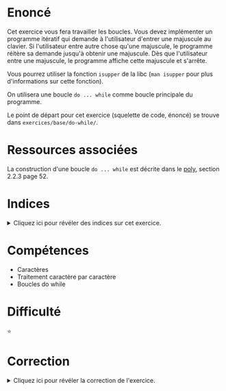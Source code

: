 # Enoncé

Cet exercice vous fera travailler les boucles. Vous devez
implémenter un programme itératif qui demande à l'utilisateur
d'entrer une majuscule au clavier. Si l'utilisateur entre autre
chose qu'une majuscule, le programme réitère sa demande jusqu'à
obtenir une majuscule. Dès que l'utilisateur entre une majuscule, le
programme affiche cette majuscule et s'arrête.

Vous pourrez utiliser la fonction `isupper` de la libc (`man isupper`
pour plus d'informations sur cette fonction).

On utilisera une boucle `do ... while` comme boucle principale du
programme.

Le point de départ pour cet exercice (squelette de code, énoncé) se
trouve dans `exercices/base/do-while/`.

# Ressources associées

La construction d'une boucle `do ... while` est décrite dans le [poly](http://formationc.pages.ensimag.fr/prepa/prof/docs/poly-c.pdf), section 2.2.3 page 52.

# Indices

<details>
<summary>Cliquez ici pour révéler des indices sur cet exercice.</summary>
<br>

* `getc` permet de récupérer un caractère entré au clavier (`man
  getc`) ;
* `isupper` permet de tester si un caractère est une majuscule (`man
  isupper`)
* quand l'utilisateur entre un caractère au clavier, il valide son
  choix en appuyant sur la touche entrée. Ca fait donc deux caractères
  présents sur l'entrée standard : le caractère de l'utilisateur et le
  caractère spécial de retour à la ligne. Faites attention à ce que
  votre programme ne traite pas ce caractère supplémentaire.

</details>

# Compétences

* Caractères
* Traitement caractère par caractère
* Boucles do while

# Difficulté

:star:
# Correction

<details>
<summary>Cliquez ici pour révéler la correction de l'exercice.</summary>
#### Corrigé du fichier Makefile

```make
CC=gcc
CFLAGS=-std=c99 -Wall -Wextra -g

all: do-while

.PHONY: clean
clean:
	rm -f *~ *.o do-while

```

#### Corrigé du fichier do-while.c

```c
#include <stdlib.h>
#include <stdio.h>
#include <ctype.h>     // pour isupper

int main(void)
{
    char maj;

    do {
        /*
            A la différence d'une while classique, do ... while
            garantit qu'on entre au moins une fois dans le corps de
            la boucle. On évite ainsi d'initialiser la variable maj à
            une valeur particulière, puisqu'elle sera forcément
            affectée avant le test isupper(maj).
        */
        printf("Entrez une majuscule : ");

        /* On récupère un caractère au clavier. */
        maj = getc(stdin);

        /*
            Quand on entre un caractère au clavier, on en tape en
            fait deux: le caractère en question, puis le caractère
            'entrée' pour valider notre choix. Ce caractère
            supplémentaire est placé dans une mémoire tampon, en
            attendant d'être lu par un prochain appel à getc par
            exemple. Ce caractère ne doit pas être traité par notre
            boucle principale, c'est pourquoi on vide explicitement
            la mémoire tampon associée à l'entrée standard par un
            appel à getc jusqu'à tomber sur le charactère de retour
            a la ligne '\n'.
            La boucle ci-dessous permet également de gérer le cas ou
            l'utilisateur entre plusieurs caractères au clavier avant
            d'appuyer sur 'entrée'
         */
        char nl;
        do {
            nl = getc(stdin);
        } while (nl != '\n');

        /* On s'arrête dès que le caractère est une majuscule. */
    } while (!isupper(maj));

    printf("Votre majuscule : %c\n", maj);

    return EXIT_SUCCESS;
}

```


</details>
